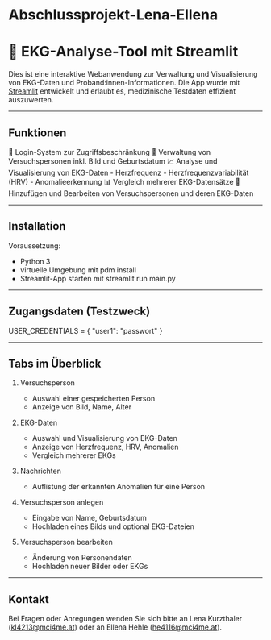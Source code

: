 # Abschlussprojekt-Lena-Ellena

# 🧬 EKG-Analyse-Tool mit Streamlit

Dies ist eine interaktive Webanwendung zur Verwaltung und Visualisierung von EKG-Daten und Proband:innen-Informationen. Die App wurde mit [Streamlit](https://streamlit.io/) entwickelt und erlaubt es, medizinische Testdaten effizient auszuwerten.

---
## Funktionen
🔐 Login-System zur Zugriffsbeschränkung
👤 Verwaltung von Versuchspersonen inkl. Bild und Geburtsdatum
📈 Analyse und Visualisierung von EKG-Daten
    - Herzfrequenz
    - Herzfrequenzvariabilität (HRV)
    - Anomalieerkennung
📊 Vergleich mehrerer EKG-Datensätze
📝 Hinzufügen und Bearbeiten von Versuchspersonen und deren EKG-Daten

---
## Installation

Voraussetzung: 
- Python 3
- virtuelle Umgebung mit pdm install 
- Streamlit-App starten mit streamlit run main.py

---
## Zugangsdaten (Testzweck)
USER_CREDENTIALS = {
    "user1": "passwort"
}

 ---
 ## Tabs im Überblick 
1. Versuchsperson
    - Auswahl einer gespeicherten Person
    - Anzeige von Bild, Name, Alter

2. EKG-Daten
    - Auswahl und Visualisierung von EKG-Daten
    - Anzeige von Herzfrequenz, HRV, Anomalien
    - Vergleich mehrerer EKGs

3. Nachrichten
    - Auflistung der erkannten Anomalien für eine Person

4. Versuchsperson anlegen
    - Eingabe von Name, Geburtsdatum
    - Hochladen eines Bilds und optional EKG-Dateien

5. Versuchsperson bearbeiten
    - Änderung von Personendaten
    - Hochladen neuer Bilder oder EKGs

---
## Kontakt 
Bei Fragen oder Anregungen wenden Sie sich bitte an Lena Kurzthaler (kl4213@mci4me.at) oder an Ellena Hehle (he4116@mci4me.at). 